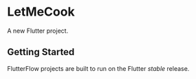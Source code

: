 # LetMeCook

A new Flutter project.

## Getting Started

FlutterFlow projects are built to run on the Flutter _stable_ release.
